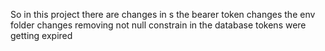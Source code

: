 So in this project there are 
changes in s 
the bearer token changes 
the env folder changes
removing not null constrain in the database
tokens were getting expired
